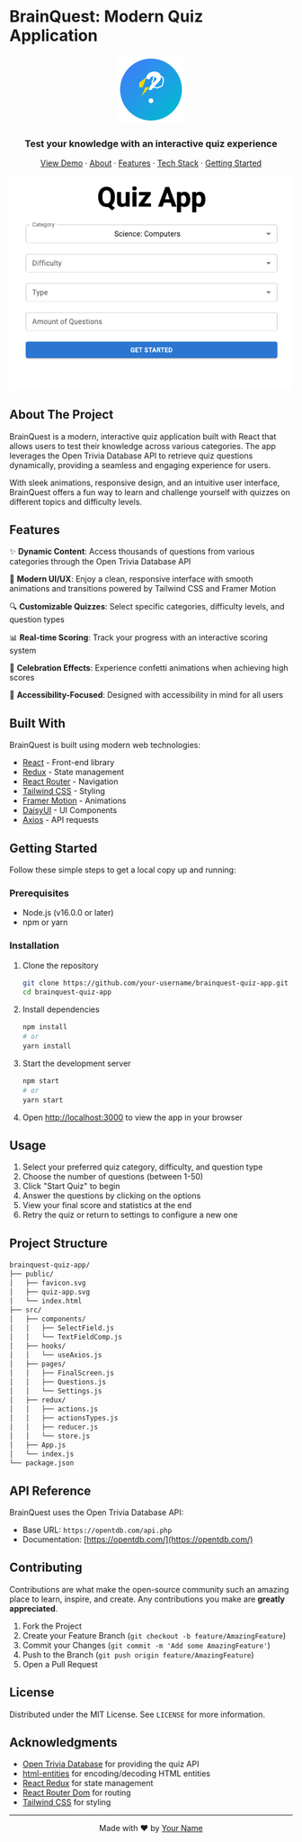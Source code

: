 # BrainQuest: Modern Quiz Application

<div align="center">
  <img src="./public/quiz-app.svg" alt="BrainQuest Logo" width="120" height="120">
  
  <h3 align="center">Test your knowledge with an interactive quiz experience</h3>
  
  <p align="center">
    <a href="#demo">View Demo</a>
    ·
    <a href="#about-the-project">About</a>
    ·
    <a href="#features">Features</a>
    ·
    <a href="#built-with">Tech Stack</a>
    ·
    <a href="#getting-started">Getting Started</a>
  </p>
</div>

![Project Preview](./src/quiz-app.png)

## About The Project

BrainQuest is a modern, interactive quiz application built with React that allows users to test their knowledge across various categories. The app leverages the Open Trivia Database API to retrieve quiz questions dynamically, providing a seamless and engaging experience for users.

With sleek animations, responsive design, and an intuitive user interface, BrainQuest offers a fun way to learn and challenge yourself with quizzes on different topics and difficulty levels.

## Features

✨ **Dynamic Content**: Access thousands of questions from various categories through the Open Trivia Database API

🎨 **Modern UI/UX**: Enjoy a clean, responsive interface with smooth animations and transitions powered by Tailwind CSS and Framer Motion

🔍 **Customizable Quizzes**: Select specific categories, difficulty levels, and question types

📊 **Real-time Scoring**: Track your progress with an interactive scoring system

🎉 **Celebration Effects**: Experience confetti animations when achieving high scores

🌙 **Accessibility-Focused**: Designed with accessibility in mind for all users

## Built With

BrainQuest is built using modern web technologies:

- [React](https://reactjs.org/) - Front-end library
- [Redux](https://redux.js.org/) - State management
- [React Router](https://reactrouter.com/) - Navigation
- [Tailwind CSS](https://tailwindcss.com/) - Styling
- [Framer Motion](https://www.framer.com/motion/) - Animations
- [DaisyUI](https://daisyui.com/) - UI Components
- [Axios](https://axios-http.com/) - API requests

## Getting Started

Follow these simple steps to get a local copy up and running:

### Prerequisites

- Node.js (v16.0.0 or later)
- npm or yarn

### Installation

1. Clone the repository
   ```sh
   git clone https://github.com/your-username/brainquest-quiz-app.git
   cd brainquest-quiz-app
   ```

2. Install dependencies
   ```sh
   npm install
   # or
   yarn install
   ```

3. Start the development server
   ```sh
   npm start
   # or
   yarn start
   ```

4. Open [http://localhost:3000](http://localhost:3000) to view the app in your browser

## Usage

1. Select your preferred quiz category, difficulty, and question type
2. Choose the number of questions (between 1-50)
3. Click "Start Quiz" to begin
4. Answer the questions by clicking on the options
5. View your final score and statistics at the end
6. Retry the quiz or return to settings to configure a new one

## Project Structure

```
brainquest-quiz-app/
├── public/
│   ├── favicon.svg
│   ├── quiz-app.svg
│   └── index.html
├── src/
│   ├── components/
│   │   ├── SelectField.js
│   │   └── TextFieldComp.js
│   ├── hooks/
│   │   └── useAxios.js
│   ├── pages/
│   │   ├── FinalScreen.js
│   │   ├── Questions.js
│   │   └── Settings.js
│   ├── redux/
│   │   ├── actions.js
│   │   ├── actionsTypes.js
│   │   ├── reducer.js
│   │   └── store.js
│   ├── App.js
│   └── index.js
└── package.json
```

## API Reference

BrainQuest uses the Open Trivia Database API:

- Base URL: `https://opentdb.com/api.php`
- Documentation: [https://opentdb.com/](https://opentdb.com/)

## Contributing

Contributions are what make the open-source community such an amazing place to learn, inspire, and create. Any contributions you make are **greatly appreciated**.

1. Fork the Project
2. Create your Feature Branch (`git checkout -b feature/AmazingFeature`)
3. Commit your Changes (`git commit -m 'Add some AmazingFeature'`)
4. Push to the Branch (`git push origin feature/AmazingFeature`)
5. Open a Pull Request

## License

Distributed under the MIT License. See `LICENSE` for more information.

## Acknowledgments

- [Open Trivia Database](https://opentdb.com/) for providing the quiz API
- [html-entities](https://www.npmjs.com/package/html-entities) for encoding/decoding HTML entities
- [React Redux](https://react-redux.js.org/) for state management
- [React Router Dom](https://reactrouter.com/) for routing
- [Tailwind CSS](https://tailwindcss.com/) for styling

---

<p align="center">
  Made with ❤️ by <a href="https://github.com/your-username">Your Name</a>
</p>
